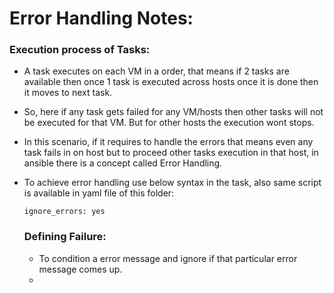 # Error Handling Notes:

### Execution process of Tasks:
- A task executes on each VM in a order, that means if 2 tasks are available then once 1 task is executed across hosts once it is done
  then it moves to next task.
- So, here if any task gets failed for any VM/hosts then other tasks will not be executed for that VM. But for other hosts the execution
  wont stops.
- In this scenario, if it requires to handle the errors that means even any task fails in on host but to proceed other tasks execution in that
  host, in ansible there is a concept called Error Handling.
- To achieve error handling use below syntax in the task, also same script is available in yaml file of this folder:
  ```
  ignore_errors: yes
  ```

  ### Defining Failure:
  - To condition a error message and ignore if that particular error message comes up.
  - 
